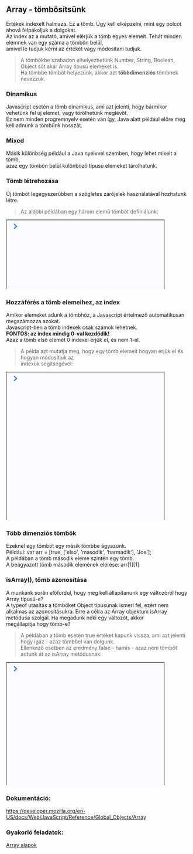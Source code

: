 ## Array - tömbösítsünk   
Értékek indexelt halmaza. Ez a tömb. Úgy kell elképzelni, mint egy polcot ahová felpakoljuk a dolgokat.  
Az index az a mutató, amivel elérjük a tömb egyes elemeit. Tehát minden elemnek van egy száma a tömbön belül,  
amivel le tudjuk kérni az értékét vagy módosítani tudjuk.  
> A tömbökbe szabadon elhelyezhetünk Number, String, Boolean, Object sőt akár Array típusú elemeket is.  
Ha tömbbe tömböt helyezünk, akkor azt __többdimenziós__ tömbnek nevezzük.  

### Dinamikus  
Javascript esetén a tömb dinamikus, ami azt jelenti, hogy bármikor vehetünk fel új elemet, vagy törölhetünk meglévőt.  
Ez nem minden progremnyelv esetén van így, Java alatt például előre meg kell adnunk a tömbünk hosszát.  
  
### Mixed  
Másik különbség például a Java nyelvvel szemben, hogy lehet mixelt a tömb,  
azaz egy tömbön belül különböző típusú elemeket tárolhatunk.  

### Tömb létrehozása
Új tömböt legegyszerűbben a szögletes zárójelek használatával hozhatunk létre.  
> Az alábbi példában egy három elemű tömböt definiálunk:  
  
![Boolean definíció](/docs/basic/week2/image/variable_types_array_definition.gif)

### Hozzáférés a tömb elemeihez, az index
Amikor elemeket adunk a tömbhöz, a Javascript értelmező automatikusan megszámozza azokat.  
Javascript-ben a tömb indexek csak számok lehetnek.  
__FONTOS: az index mindig 0-val kezdődik!__  
Azaz a tömb első elemét 0 indexel érjük el, és nem 1-el.  
> A példa azt mutatja meg, hogy egy tömb elemeit hogyan érjük el és hogyan módosítjuk az  
indexük segítségével:  
  
![Boolean definíció](/docs/basic/week2/image/variable_types_array_index.gif)  
  
### Több dimenziós tömbök  
Ezeknél egy tömböt egy másik tömbbe ágyazunk.  
Például: var arr = [true, ['elso', 'masodik', 'harmadik'], 'Joe'];  
A példában a tömb második eleme szintén egy tömb.  
A beágyazott tömb második elemének elérése: arr[1][1]  

### isArray(), tömb azonosítása
A munkánk során előfordul, hogy meg kell állapítanunk egy változóról hogy Array típusú-e?  
A typeof utasítás a tömböket Object típusúnak ismeri fel, ezért nem alkalmas az azonosításukra. 
Erre a célra az Array objektum isArray metódusa szolgál. Ha megadunk neki egy változót, akkor  
megállapítja hogy tömb-e?  
> A példában a tömb esetén true értéket kapunk vissza, ami azt jelenti hogy igaz - azaz tömbbel van dolgunk.  
Ellenkező esetben az eredmény false - hamis - azaz nem tömböt adtunk át az isArray metódusnak:  
  
![Boolean definíció](/docs/basic/week2/image/variable_types_array_isarray.gif)  

### Dokumentáció: 
https://developer.mozilla.org/en-US/docs/Web/JavaScript/Reference/Global_Objects/Array  

### Gyakorló feladatok:
<a href="http://37.139.16.100:3333/practice/basic/week2/08_variable_types_array" 
target="_blank">Array alapok</a>  
